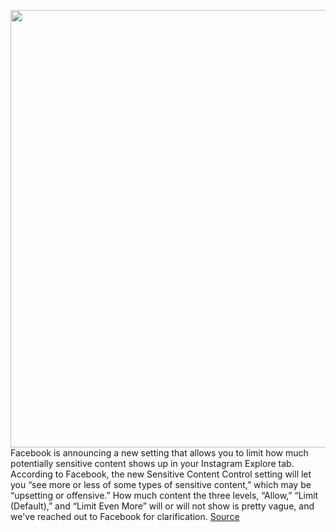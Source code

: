 <img src='https://cdn.vox-cdn.com/thumbor/jX960AKoYcdiCo7aRCS-Kts2RlU=/0x0:890x593/1200x800/filters:focal(374x226:516x368)/cdn.vox-cdn.com/uploads/chorus_image/image/69608524/CD21_455_NRP_IG_Sensitivity_Content_Control_Inline.0.jpg' width='700px' /><br/>
Facebook is announcing a new setting that allows you to limit how much potentially sensitive content shows up in your Instagram Explore tab. According to Facebook, the new Sensitive Content Control setting will let you “see more or less of some types of sensitive content,” which may be “upsetting or offensive.” How much content the three levels, “Allow,” “Limit (Default),” and “Limit Even More” will or will not show is pretty vague, and we've reached out to Facebook for clarification.
<a href='https://www.theverge.com/2021/7/20/22585623/instagram-sensitive-content-control-setting-explore-tab-limit-offensive-posts'> Source <a/>